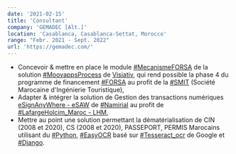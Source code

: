 ```yaml
---
date: '2021-02-15'
title: 'Consultant'
company: 'GEMADEC [Alt.]'
location: 'Casablanca, Casablanca-Settat, Morocco'
range: "Febr. 2021 - Sept. 2022"
url: 'https://gemadec.com/'
---
```


- Concevoir & mettre en place le module [#MecanismeFORSA]() de la solution [#MoovappsProcess](https://moovapps.com) de [Visiativ](https://visiativ.com), qui rend possible la phase 4 du programme de financement [#FORSA](https://forsa.ma) au profit de la [#SMIT](https://smit.gov.ma) (Société Marocaine d'Ingénierie Touristique),
- Adapter & intégrer la solution de Gestion des transactions numériques [eSignAnyWhere - eSAW](https://www.esignanywhere.net/fr/) de [#Namirial](https://www.namirial.com/en/) au profit de [#LafargeHolcim_Maroc - LHM](https://www.lafargeholcim.ma/fr),
- Mettre au point une solution permettant la dématérialisation de CIN (2008 et 2020), CS (2008 et 2020), PASSEPORT, PERMIS Marocains utilisant du [#Python](https://docs.python.org/fr/3.8/), [#EasyOCR](https://pypi.org/project/easyocr/) basé sur [#Tesseract_ocr](https://pypi.org/project/pytesseract/) de Google et [#Django](https://docs.djangoproject.com/fr/4.0/).
